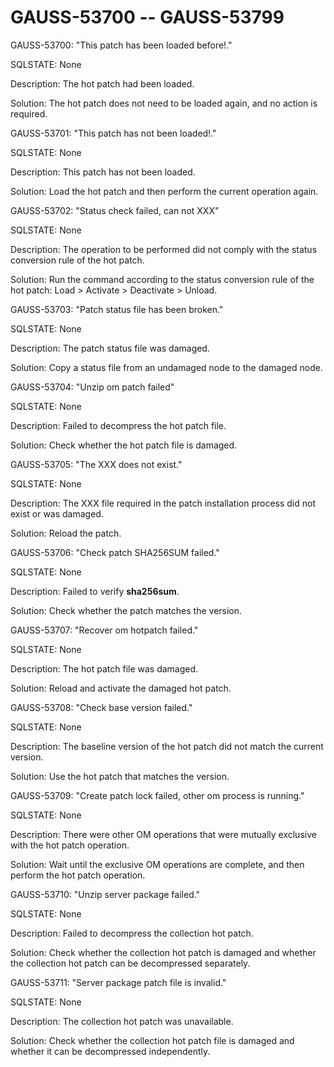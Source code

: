 # GAUSS-53700 -- GAUSS-53799

GAUSS-53700: "This patch has been loaded before!."

SQLSTATE: None

Description: The hot patch had been loaded.

Solution: The hot patch does not need to be loaded again, and no action is required.

GAUSS-53701: "This patch has not been loaded!."

SQLSTATE: None

Description: This patch has not been loaded.

Solution: Load the hot patch and then perform the current operation again.

GAUSS-53702: "Status check failed, can not XXX"

SQLSTATE: None

Description: The operation to be performed did not comply with the status conversion rule of the hot patch.

Solution: Run the command according to the status conversion rule of the hot patch: Load > Activate > Deactivate > Unload.

GAUSS-53703: "Patch status file has been broken."

SQLSTATE: None

Description: The patch status file was damaged.

Solution: Copy a status file from an undamaged node to the damaged node.

GAUSS-53704: "Unzip om patch failed"

SQLSTATE: None

Description: Failed to decompress the hot patch file.

Solution: Check whether the hot patch file is damaged.

GAUSS-53705: "The XXX does not exist."

SQLSTATE: None

Description: The XXX file required in the patch installation process did not exist or was damaged.

Solution: Reload the patch.

GAUSS-53706: "Check patch SHA256SUM failed."

SQLSTATE: None

Description: Failed to verify **sha256sum**.

Solution: Check whether the patch matches the version.

GAUSS-53707: "Recover om hotpatch failed."

SQLSTATE: None

Description: The hot patch file was damaged.

Solution: Reload and activate the damaged hot patch.

GAUSS-53708: "Check base version failed."

SQLSTATE: None

Description: The baseline version of the hot patch did not match the current version.

Solution: Use the hot patch that matches the version.

GAUSS-53709: "Create patch lock failed, other om process is running."

SQLSTATE: None

Description: There were other OM operations that were mutually exclusive with the hot patch operation.

Solution: Wait until the exclusive OM operations are complete, and then perform the hot patch operation.

GAUSS-53710: "Unzip server package failed."

SQLSTATE: None

Description: Failed to decompress the collection hot patch.

Solution: Check whether the collection hot patch is damaged and whether the collection hot patch can be decompressed separately.

GAUSS-53711: "Server package patch file is invalid."

SQLSTATE: None

Description: The collection hot patch was unavailable.

Solution: Check whether the collection hot patch file is damaged and whether it can be decompressed independently.
